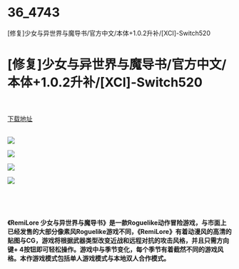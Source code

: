 # 36_4743
[修复]少女与异世界与魔导书/官方中文/本体+1.0.2升补/[XCI]-Switch520
# [修复]少女与异世界与魔导书/官方中文/本体+1.0.2升补/[XCI]-Switch520
 <br/></br>
[下载地址](https://www.switch520.cc/article/4743 "下载地址")
<br/></br>

<p><img src="https://www.switch520.cc/muke_img/upload_art_editor_20210519-1_555c175f69504aca98119b41ca071975.jpg"></p>
<p><img src="https://www.switch520.cc/muke_img/upload_art_editor_20210519-1_f1b1d60ae567a3a48181935c7120d5ee.jpg"></p>
<p><img src="https://www.switch520.cc/muke_img/upload_art_editor_20210519-1_5bfa2c7cd86359effb737cd2aa048ea4.jpg"></p>
<p><img src="https://www.switch520.cc/muke_img/upload_art_editor_20210519-1_2288e6c77a2249e19f47647c8651fa64.jpg"></p>
<p>&nbsp;</p>
<p><strong>&nbsp;</strong></p>
<p><strong> 《RemiLore 少女与异世界与魔导书》是一款Roguelike动作冒险游戏，与市面上已经发售的大部分像素风Roguelike游戏不同，《RemiLore》有着动漫风的高清的贴图与CG，游戏将根据武器类型改变近战和远程对抗的攻击风格，并且只需方向键+ 4按钮即可轻松操作。游戏中与季节变化，每个季节有着截然不同的游戏风格。本作游戏模式包括单人游戏模式与本地双人合作模式。</strong></p>
<p>&nbsp;</p>
